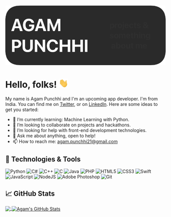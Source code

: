 

<!--**agampunchhi/agampunchhi** is a ✨ _special_ ✨ repository because its `README.md` (this file) appears on your GitHub profile. -->


![Header](https://raw.githubusercontent.com/agampunchhi/agampunchhi/master/agampunchhi.png "Header")

# Hello, folks! <img src="https://raw.githubusercontent.com/agampunchhi/agampunchhi/master/wave.gif" width="30px">
My name is Agam Punchhi and I'm an upcoming app developer. I'm from India. You can find me on [Twitter][1],  or on [LinkedIn][3].
Here are some ideas to get you started:

- 🌱 I’m currently learning: Machine Learning with Python.
- 🤝 I’m looking to collaborate on projects and hackathons.
- 🤔 I’m looking for help with front-end development technologies.
- 💬 Ask me about anything, open to help!
- 📫 How to reach me: agam.punchhi21@gmail.com




## 🔧 Technologies & Tools
<img alt="Python" src="https://img.shields.io/badge/python%20-%2314354C.svg?&style=for-the-badge&logo=python&logoColor=white"/>
<img alt="C#" src="https://img.shields.io/badge/c%23%20-%23239120.svg?&style=for-the-badge&logo=c-sharp&logoColor=white"/>
<img alt="C++" src="https://img.shields.io/badge/c++%20-%2300599C.svg?&style=for-the-badge&logo=c%2B%2B&ogoColor=white"/>
<img alt="C" src="https://img.shields.io/badge/c%20-%2300599C.svg?&style=for-the-badge&logo=c&logoColor=white"/>
<img alt="Java" src="https://img.shields.io/badge/java-%23ED8B00.svg?&style=for-the-badge&logo=java&logoColor=white"/>
<img alt="PHP" src="https://img.shields.io/badge/php-%23777BB4.svg?&style=for-the-badge&logo=php&logoColor=white"/>
<img alt="HTML5" src="https://img.shields.io/badge/html5%20-%23E34F26.svg?&style=for-the-badge&logo=html5&logoColor=white"/>
<img alt="CSS3" src="https://img.shields.io/badge/css3%20-%231572B6.svg?&style=for-the-badge&logo=css3&logoColor=white"/>
<img alt="Swift" src="https://img.shields.io/badge/swift-%23FA7343.svg?&style=for-the-badge&logo=swift&logoColor=white"/>
<img alt="JavaScript" src="https://img.shields.io/badge/javascript%20-%23323330.svg?&style=for-the-badge&logo=javascript&logoColor=%23F7DF1E"/>
<img alt="NodeJS" src="https://img.shields.io/badge/node.js%20-%2343853D.svg?&style=for-the-badge&logo=node.js&logoColor=white"/>
<img alt="Adobe Photoshop" src="https://img.shields.io/badge/adobe%20photoshop%20-%2331A8FF.svg?&style=for-the-badge&logo=adobe%20photoshop&logoColor=white"/>
<img alt="Git" src="https://img.shields.io/badge/git%20-%23F05033.svg?&style=for-the-badge&logo=git&logoColor=white"/>



## &#x1f4c8; GitHub Stats

<a href="https://github.com/agampunchhi/agampunchhi">
  <img align="center" src="https://github-readme-stats.vercel.app/api/top-langs/?username=agampunchhi&hide=java,html&title_color=ffffff&text_color=c9cacc&icon_color=2bbc8a&bg_color=1d1f21" />
</a>
<a href="https://github.com/agampunchhi/agampunchhi">
  <img align="center" src="https://github-readme-stats.vercel.app/api?username=agampunchhi&show_icons=true&line_height=27&count_private=true&title_color=ffffff&text_color=c9cacc&icon_color=2bbc8a&bg_color=1d1f21" alt="Agam's GitHub Stats" />
</a>
   


<!-- links to your social media accounts -->

[1]: https://twitter.com/agam_punchhi
[2]: https://github.com/agampunchhi
[3]: http://linkedin.com/in/agam-punchhi-261428200

[1.2]: http://assets.stickpng.com/thumbs/580b57fcd9996e24bc43c53e.png
<!-- Resources -->
<!-- Icons: https://simpleicons.org/ -->
<!-- GitHub Stats: https://github.com/anuraghazra/github-readme-stats -->
<!-- Emojis: https://emojipedia.org/emoji/ -->
<!-- HTML Emojis: https://www.fileformat.info/index.htm -->
<!-- Shields: https://shields.io/ -->
<!-- Awesome GitHub Profile README: https://github.com/abhisheknaiidu/awesome-github-profile-readme -->
